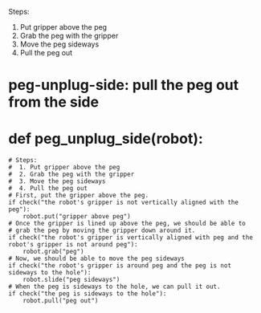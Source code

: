 

Steps:
1. Put gripper above the peg
2. Grab the peg with the gripper
3. Move the peg sideways
4. Pull the peg out

# peg-unplug-side: pull the peg out from the side
# def peg_unplug_side(robot):
    # Steps:
    #  1. Put gripper above the peg
    #  2. Grab the peg with the gripper
    #  3. Move the peg sideways
    #  4. Pull the peg out
    # First, put the gripper above the peg.
    if check("the robot's gripper is not vertically aligned with the peg"):
        robot.put("gripper above peg")
    # Once the gripper is lined up above the peg, we should be able to
    # grab the peg by moving the gripper down around it.
    if check("the robot's gripper is vertically aligned with peg and the robot's gripper is not around peg"):
        robot.grab("peg")
    # Now, we should be able to move the peg sideways
    if check("the robot's gripper is around peg and the peg is not sideways to the hole"):
        robot.slide("peg sideways")
    # When the peg is sideways to the hole, we can pull it out.
    if check("the peg is sideways to the hole"):
        robot.pull("peg out")